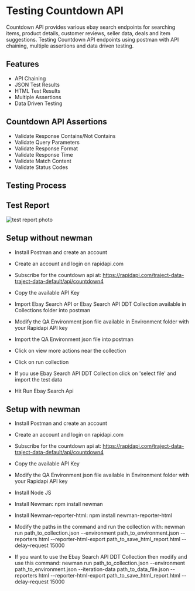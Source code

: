
# Testing Countdown API

Countdown API provides various ebay search endpoints for searching items, product details, customer reviews, seller data, deals and item suggestions. Testing Countdown API endpoints using postman with API chaining, multiple assertions and data driven testing.

## Features

- API Chaining
- JSON Test Results
- HTML Test Results
- Multiple Assertions
- Data Driven Testing

## Countdown API Assertions

- Validate Response Contains/Not Contains
- Validate Query Parameters
- Validate Response Format
- Validate Response Time
- Validate Match Content
- Validate Status Codes

## Testing Process



## Test Report

![test report photo](https://user-images.githubusercontent.com/91252395/220152826-303461da-f8dc-4f89-b1ff-a13b3878f914.PNG)


## Setup without newman

- Install Postman and create an account

- Create an account and login on rapidapi.com

- Subscribe for the countdown api at: https://rapidapi.com/traject-data-traject-data-default/api/countdown4

- Copy the available API Key

- Import Ebay Search API or Ebay Search API DDT Collection available in Collections folder into postman

- Modify the QA Environment json file available in Environment folder with your Rapidapi API key

- Import the QA Environment json file into postman

- Click on view more actions near the collection

- Click on run collection

- If you use Ebay Search API DDT Collection click on 'select file' and import the test data

- Hit Run Ebay Search Api

## Setup with newman

- Install Postman and create an account

- Create an account and login on rapidapi.com

- Subscribe for the countdown api at: https://rapidapi.com/traject-data-traject-data-default/api/countdown4

- Copy the available API Key

- Modify the QA Environment json file available in Environment folder with your Rapidapi API key

- Install Node JS

- Install Newman: npm install newman

- Install Newman-reporter-html: npm install newman-reporter-html

- Modify the paths in the command and run the collection with: newman run path_to_collection.json --environment path_to_environment.json --reporters html --reporter-html-export path_to_save_html_report.html --delay-request 15000

- If you want to use the Ebay Search API DDT Collection then modify and use this command: newman run path_to_collection.json --environment path_to_environment.json --iteration-data path_to_data_file.json --reporters html --reporter-html-export path_to_save_html_report.html --delay-request 15000

